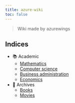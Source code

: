 ```yaml
---
title: azure-wiki
toc: false
---
```


> Wiki made by azurewings
## Indices

- 📚 Academic
    - [Mathematics](index/Mathematics.md)
    - [Computer science](index/Computer%20science.md)
    - [Business administration](index/Business%20administration.md)
    - [Economics](index/Economics.md)
- 📁 Archives
    - [Books](index/Books.md)
    - [Movies](index/Movies.md)